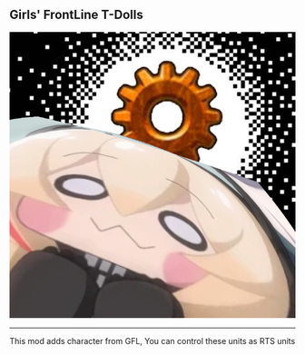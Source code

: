 ## Girls' FrontLine T-Dolls

![](thumbnail.png)

--------------------------------------

This mod adds character from GFL, You can control these units as RTS units

